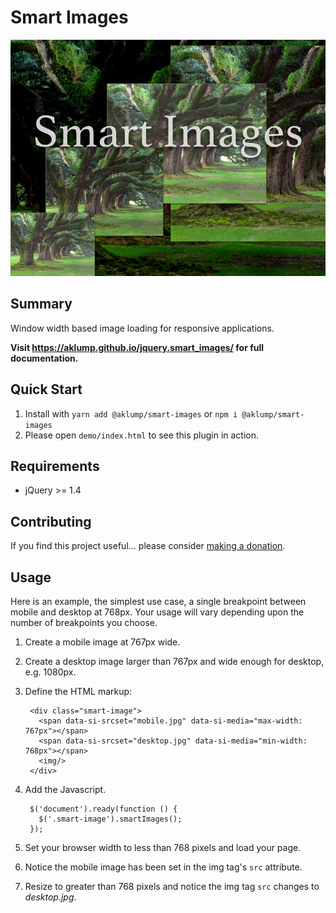 # Smart Images

![Smart Images](docs/images/smart-images.jpg)

## Summary

Window width based image loading for responsive applications.

**Visit <https://aklump.github.io/jquery.smart_images/> for full documentation.**

## Quick Start

1.  Install with `yarn add @aklump/smart-images` or `npm i @aklump/smart-images`
1.  Please open `demo/index.html` to see this plugin in action.

## Requirements

* jQuery >= 1.4

## Contributing

If you find this project useful... please consider [making a donation](https://www.paypal.com/cgi-bin/webscr?cmd=_s-xclick&hosted_button_id=4E5KZHDQCEUV8&item_name=Gratitude%20for%20aklump%2Fsmart_images).

## Usage

Here is an example, the simplest use case, a single breakpoint between mobile and desktop at 768px.  Your usage will vary depending upon the number of breakpoints you choose.

1. Create a mobile image at 767px wide.
2. Create a desktop image larger than 767px and wide enough for desktop, e.g. 1080px.
3. Define the HTML markup:

        <div class="smart-image">
          <span data-si-srcset="mobile.jpg" data-si-media="max-width: 767px"></span>
          <span data-si-srcset="desktop.jpg" data-si-media="min-width: 768px"></span>
          <img/>
        </div>

4. Add the Javascript.

        $('document').ready(function () {
          $('.smart-image').smartImages();
        });
        
5. Set your browser width to less than 768 pixels and load your page.
6. Notice the mobile image has been set in the img tag's `src` attribute.
7. Resize to greater than 768 pixels and notice the img tag `src` changes to _desktop.jpg_.


